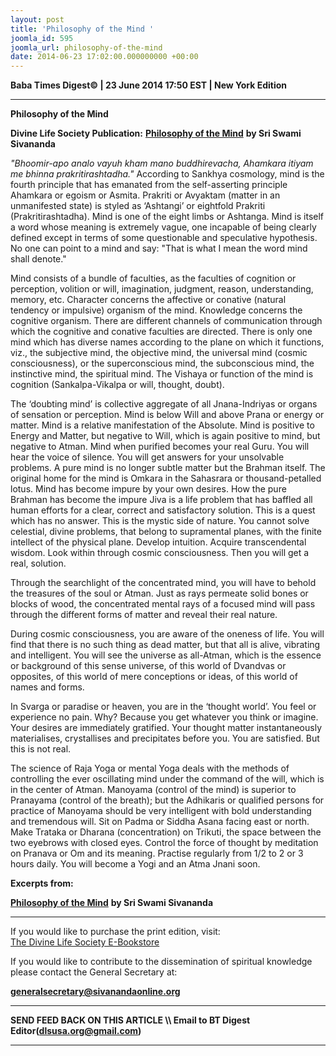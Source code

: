 ```yaml
---
layout: post
title: 'Philosophy of the Mind '
joomla_id: 595
joomla_url: philosophy-of-the-mind
date: 2014-06-23 17:02:00.000000000 +00:00
---
```

  






















**Baba Times Digest© | 23 June 2014 17:50 EST | New York Edition**

* * *  





**Philosophy of the Mind**



**Divine Life Society Publication:** [**Philosophy of the Mind**](http://www.dlshq.org/discourse/apr2006.htm) **by Sri Swami Sivananda**



_"Bhoomir-apo analo vayuh kham mano buddhirevacha, Ahamkara itiyam me bhinna prakritirashtadha."_ According to Sankhya cosmology, mind is the fourth principle that has emanated from the self-asserting principle Ahamkara or egoism or Asmita. Prakriti or Avyaktam (matter in an unmanifested state) is styled as ‘Ashtangi’ or eightfold Prakriti (Prakritirashtadha). Mind is one of the eight limbs or Ashtanga. Mind is itself a word whose meaning is extremely vague, one incapable of being clearly defined except in terms of some questionable and speculative hypothesis. No one can point to a mind and say: "That is what I mean the word mind shall denote."



Mind consists of a bundle of faculties, as the faculties of cognition or perception, volition or will, imagination, judgment, reason, understanding, memory, etc. Character concerns the affective or conative (natural tendency or impulsive) organism of the mind. Knowledge concerns the cognitive organism. There are different channels of communication through which the cognitive and conative faculties are directed. There is only one mind which has diverse names according to the plane on which it functions, viz., the subjective mind, the objective mind, the universal mind (cosmic consciousness), or the superconscious mind, the subconscious mind, the instinctive mind, the spiritual mind. The Vishaya or function of the mind is cognition (Sankalpa-Vikalpa or will, thought, doubt).



The ‘doubting mind’ is collective aggregate of all Jnana-Indriyas or organs of sensation or perception. Mind is below Will and above Prana or energy or matter. Mind is a relative manifestation of the Absolute. Mind is positive to Energy and Matter, but negative to Will, which is again positive to mind, but negative to Atman. Mind when purified becomes your real Guru. You will hear the voice of silence. You will get answers for your unsolvable problems. A pure mind is no longer subtle matter but the Brahman itself. The original home for the mind is Omkara in the Sahasrara or thousand-petalled lotus. Mind has become impure by your own desires. How the pure Brahman has become the impure Jiva is a life problem that has baffled all human efforts for a clear, correct and satisfactory solution. This is a quest which has no answer. This is the mystic side of nature. You cannot solve celestial, divine problems, that belong to supramental planes, with the finite intellect of the physical plane. Develop intuition. Acquire transcendental wisdom. Look within through cosmic consciousness. Then you will get a real, solution.



Through the searchlight of the concentrated mind, you will have to behold the treasures of the soul or Atman. Just as rays permeate solid bones or blocks of wood, the concentrated mental rays of a focused mind will pass through the different forms of matter and reveal their real nature.



During cosmic consciousness, you are aware of the oneness of life. You will find that there is no such thing as dead matter, but that all is alive, vibrating and intelligent. You will see the universe as all-Atman, which is the essence or background of this sense universe, of this world of Dvandvas or opposites, of this world of mere conceptions or ideas, of this world of names and forms.



In Svarga or paradise or heaven, you are in the ‘thought world’. You feel or experience no pain. Why? Because you get whatever you think or imagine. Your desires are immediately gratified. Your thought matter instantaneously materialises, crystallises and precipitates before you. You are satisfied. But this is not real.



The science of Raja Yoga or mental Yoga deals with the methods of controlling the ever oscillating mind under the command of the will, which is in the center of Atman. Manoyama (control of the mind) is superior to Pranayama (control of the breath); but the Adhikaris or qualified persons for practice of Manoyama should be very intelligent with bold understanding and tremendous will. Sit on Padma or Siddha Asana facing east or north. Make Trataka or Dharana (concentration) on Trikuti, the space between the two eyebrows with closed eyes. Control the force of thought by meditation on Pranava or Om and its meaning. Practise regularly from 1/2 to 2 or 3 hours daily. You will become a Yogi and an Atma Jnani soon.



**Excerpts from:**

[**Philosophy of the Mind**](http://www.dlshq.org/discourse/apr2006.htm) **by Sri Swami Sivananda**  

* * *  












If you would like to purchase the print edition, visit:   
[The Divine Life Society E-Bookstore](http://www.dlshq.org/download/download.htm)

If you would like to contribute to the dissemination of spiritual knowledge please contact the General Secretary at:

[**generalsecretary@sivanandaonline.org**](mailto:generalsecretary@sivanandaonline.org?subject=Contribution%20to%20Dissemination%20of%20Spiritual%20Knowledge)

* * *

**SEND FEED BACK ON THIS ARTICLE \\\ Email to BT Digest Editor[](mailto:dlsusa.org@gmail.com?subject=DLS%20Posts)(dlsusa.org@gmail.com)**

* * *

  
